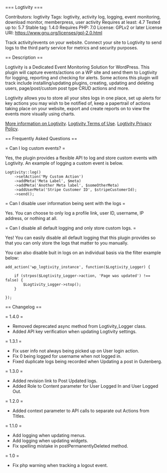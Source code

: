 === Logtivity ===

Contributors: logtivity
Tags: logtivity, activity log, logging, event monitoring, download monitor, memberpress, user activity
Requires at least: 4.7
Tested up to: 5.7
Stable tag: 1.4.0
Requires PHP: 7.0
License: GPLv2 or later
License URI: https://www.gnu.org/licenses/gpl-2.0.html

Track activity/events on your website. Connect your site to Logtivity to send logs to the third party service for metrics and security purposes.

== Description ==

Logtivity is a Dedicated Event Monitoring Solution for WordPress. This plugin will capture events/actions on a WP site and send them to Logtivity for logging, reporting and checking for alerts. Some actions this plugin will track include installing/updating plugins, creating, updating and deleting users, page/post/custom post type CRUD actions and more.

Logtivity allows you to store all your sites logs in one place, set up alerts for key actions you may wish to be notified of, keep a papertrail of actions taking place on your website, export and create reports on to view the events more visually using charts.

[More information on Logtivity](https://logtivity.io/).
[Logtivity Terms of Use](https://logtivity.io/terms/).
[Logtivity Privacy Policy](https://logtivity.io/privacy/).

== Frequently Asked Questions ==

= Can I log custom events? =

Yes, the plugin provides a flexible API to log and store custom events with Logtivity. An example of logging a custom event is below.

```
Logtivity::log()
	->setAction('My Custom Action')
	->addMeta('Meta Label', $meta)
	->addMeta('Another Meta label', $someOtherMeta)
	->addUserMeta('Stripe Customer ID', $stripeCustomerId);
	->send();
```

= Can I disable user information being sent with the logs =

Yes. You can choose to only log a profile link, user ID, username, IP address, or nothing at all.

= Can I disable all default logging and only store custom logs. =

Yes! You can easily disable all default logging that this plugin provides so that you can only store the logs that matter to you manually.

You can also disable buit in logs on an individual basis via the filter example below:

```
add_action('wp_logtivity_instance', function($Logtivity_Logger) {

	if (strpos($Logtivity_Logger->action, 'Page was updated') !== false) {
		$Logtivity_Logger->stop();
	}

});
```

== Changelog ==

= 1.4.0 =
* Removed deprecated async method from Logtivity_Logger class.
* Added API key verification when updating Logtivity settings.

= 1.3.1 =
* Fix user info not always being picked up on User login action.
* Fix 0 being logged for username when not logged in.
* Fixed duplicate logs being recorded when Updating a post in Gutenberg.

= 1.3.0 =
* Added revision link to Post Updated logs.
* Added Role to Content parameter for User Logged In and User Logged Out.

= 1.2.0 =
* Added context parameter to API calls to separate out Actions from Titles.

= 1.1.0 =
* Add logging when updating menus.
* Add logging when updating widgets.
* Fix spelling mistake in postPermanentlyDeleted method.

= 1.0 =
* Fix php warning when tracking a logout event.
